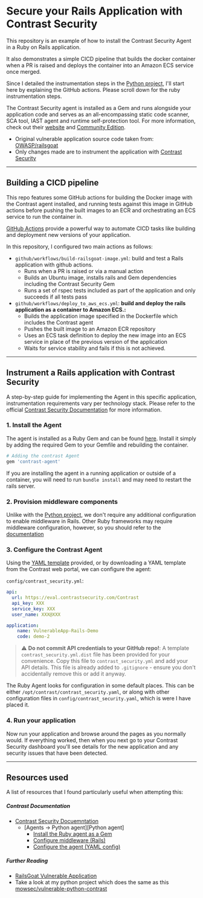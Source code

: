 # Secure your Rails Application with Contrast Security

This repository is an example of how to install the Contrast Security Agent in 
a Ruby on Rails application. 

It also demonstrates a simple CICD pipeline that builds the docker container
when a PR is raised and deploys the container into an Amazon ECS service once 
merged. 

Since I detailed the instrumentation steps in the 
[Python project][vulnerable-python-contrast], I'll start here by explaining the 
GitHub actions. Please scroll down for the ruby instrumentation steps.

The Contrast Security agent is installed as a Gem and runs alongside your 
application code and serves as an all-encompassing static code scanner, 
SCA tool, IAST agent and runtime self-protection tool. For more information, 
check out their [website][Contrast Home] and 
[Community Edition][Contrast community].

* Original vulnerable application source code taken from:
[OWASP/railsgoat][railsgoat]
* Only changes made are to instrument the application with 
[Contrast Security][Contrast Home]


---
## Building a CICD pipeline
This repo features some GitHub actions for building the Docker image with the 
Contrast agent installed, and running tests against this image in GitHub actions
before pushing the built images to an ECR and orchestrating an ECS service to 
run the container in.

[GitHub Actions](https://docs.github.com/en/actions) provide a powerful way to 
automate CICD tasks like building and deployment new versions of your 
application.

In this repository, I configured two main actions as follows:
* `github/workflows/build-railsgoat-image.yml`: build and test a Rails 
application with github actions. 
    * Runs when a PR is raised or via a manual action
    * Builds an Ubuntu image, installs rails and Gem dependencies including the
        Contrast Security Gem
    * Runs a set of rspec tests included as part of the application and only 
        succeeds if all tests pass
* `github/workflows/deploy_to_aws_ecs.yml`: **build and deploy the rails 
  application as a container to Amazon ECS.:**
  * Builds the application image specified in the Dockerfile which includes 
    the Contrast agent
  * Pushes the built image to an Amazon ECR repository
  * Uses an ECS task definition to deploy the new image into an ECS service in 
    place of the previous version of the application
  * Waits for service stability and fails if this is not achieved.


---
## Instrument a Rails application with Contrast Security
A step-by-step guide for implementing the Agent in this specific application, 
instrumentation requirements vary per technology stack. Please refer to the 
official [Contrast Security Documentation][Contrast Docs Home] for more 
information.

### 1. Install the Agent
The agent is installed as a Ruby Gem and can be found 
[here](https://rubygems.org/gems/contrast-agent/versions/3.8.4). Install it 
simply by adding the required Gem to your Gemfile and rebuilding the container. 

```bash
# Adding the contrast Agent
gem 'contrast-agent'
```

If you are installing the agent in a running application or outside of a 
container, you will need to run `bundle install` and may need to restart the 
rails server.


### 2. Provision middleware components
Unlike with the [Python project][vulnerable-python-contrast], we don't require 
any additional configuration to enable middleware in Rails. Other Ruby 
frameworks may require middleware configuration, however, so you should refer 
to the [documentation][Configure middleware] 


### 3. Configure the Contrast Agent
Using the [YAML template][Configure agent] provided, or by downloading a YAML 
template from the Contrast web portal, we can configure the agent:

`config/contrast_security.yml`:
```yaml
api:
  url: https://eval.contrastsecurity.com/Contrast
  api_key: XXX
  service_key: XXX
  user_name: XXX@XXX

application:
    name: VulnerableApp-Rails-Demo
    code: demo-2
```

> :warning: **Do not commit API credentials to your GitHub repo!**: A template 
`contrast_security.yml.dist` file has been provided for your convenience. Copy
this file to `contrast_security.yml` and add your API details. This file is 
already added to `.gitignore` - ensure you don't accidentally remove this or
add it anyway.

The Ruby Agent looks for configuration in some default places. This can be 
either `/opt/contrast/contrast_security.yaml`, or along with other configuration
files in `config/contrast_security.yaml`, which is were I have placed it.


### 4. Run your application
Now run your application and browse around the pages as you normally would. If 
everything worked, then when you next go to your Contrast Security dashboard 
you'll see details for the new application and any security issues that have
been detected.

---
## Resources used
A list of resources that I found particularly useful when attempting this:

##### Contrast Documentation
* [Contrast Security Docuemntation][Contrast Docs Home]
    * [Agents -> Python agent][Python agent]
        * [Install the Ruby agent as a Gem][Install]
        * [Configure middleware (Rails)][Configure middleware]
        * [Configure the agent (YAML config)][Configure agent]

##### Further Reading
* [RailsGoat Vulnerable Application](railsgoat)
* Take a look at my python project which does the same as this 
    [mowsec/vulnerable-python-contrast][vulnerable-python-contrast]



[Contrast Home]: https://www.contrastsecurity.com/
[Contrast community]: https://www.contrastsecurity.com/en-gb/contrast-community-edition
[Contrast Docs Home]: https://docs.contrastsecurity.com/index.html?lang=en
[Install]: https://docs.contrastsecurity.com/en/rubygems.html
[Configure middleware]: https://docs.contrastsecurity.com/en/ruby-frameworks.html#configure-with-rails
[Configure agent]: https://docs.contrastsecurity.com/en/ruby-configuration.html
[Ruby agent]: https://docs.contrastsecurity.com/en/ruby.html
[railsgoat]: https://github.com/OWASP/railsgoat
[vulnerable-python-contrast]:https://github.com/mowsec/vulnerable-python-contrast/blob/main/README.md
